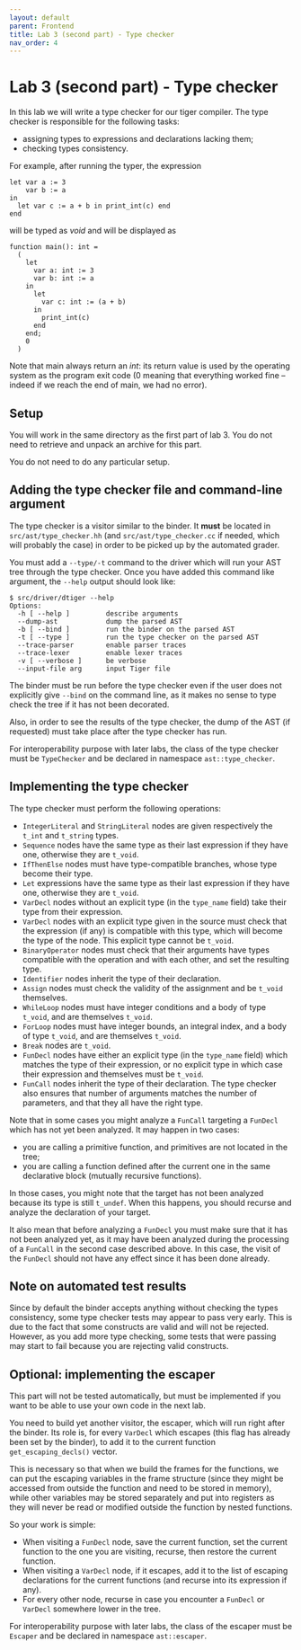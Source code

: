 ```yaml
---
layout: default
parent: Frontend
title: Lab 3 (second part) - Type checker
nav_order: 4
---
```

# Lab 3 (second part) - Type checker

In this lab we will write a type checker for our tiger compiler.
The type checker is responsible for the following tasks:

- assigning types to expressions and declarations lacking them;
- checking types consistency.

For example, after running the typer, the expression

```
let var a := 3
    var b := a
in
  let var c := a + b in print_int(c) end
end
```

will be typed as *void* and will be displayed as

```
function main(): int =
  (
    let
      var a: int := 3
      var b: int := a
    in
      let
        var c: int := (a + b)
      in
        print_int(c)
      end
    end;
    0
  )
```

Note that main always return an *int*: its return value is used by the operating system as the program exit code (0 meaning that everything worked fine – indeed if we reach the end of main, we had no error).

Setup
-----

You will work in the same directory as the first part of lab 3. You do
not need to retrieve and unpack an archive for this part.

You do not need to do any particular setup.

Adding the type checker file and command-line argument
------------------------------------------------------

The type checker is a visitor similar to the binder. It **must** be
located in `src/ast/type_checker.hh` (and `src/ast/type_checker.cc`
if needed, which will probably the case) in order to be picked up
by the automated grader.

You must add a `--type/-t` command to the driver which will
run your AST tree through the type checker. Once you have added
this command like argument, the `--help` output should look like:

```
$ src/driver/dtiger --help
Options:
  -h [ --help ]         describe arguments
  --dump-ast            dump the parsed AST
  -b [ --bind ]         run the binder on the parsed AST
  -t [ --type ]         run the type checker on the parsed AST
  --trace-parser        enable parser traces
  --trace-lexer         enable lexer traces
  -v [ --verbose ]      be verbose
  --input-file arg      input Tiger file
```

The binder must be run before the type checker even if
the user does not explicitly give `--bind` on the command line,
as it makes no sense to type check the tree if it has not been decorated.

Also, in order to see the results of the type checker, the dump of the AST
(if requested) must take place after the type checker has run.

For interoperability purpose with later labs, the class of the type checker
must be `TypeChecker` and be declared in namespace `ast::type_checker`.

Implementing the type checker
-----------------------------

The type checker must perform the following operations:

- `IntegerLiteral` and `StringLiteral` nodes are given respectively
  the `t_int` and `t_string` types.
- `Sequence` nodes have the same type as their last expression
  if they have one, otherwise they are `t_void`.
- `IfThenElse` nodes must have type-compatible branches,
  whose type become their type.
- `Let` expressions have the same type as their last expression
  if they have one, otherwise they are `t_void`.
- `VarDecl` nodes without an explicit type (in the `type_name` field) take their type from
  their expression.
- `VarDecl` nodes with an explicit type given in the source must check that the
  expression (if any) is compatible with this type, which will become the type
  of the node. This explicit type cannot be `t_void`.
- `BinaryOperator` nodes must check that their arguments have
  types compatible with the operation and with each other, and
  set the resulting type.
- `Identifier` nodes inherit the type of their declaration.
- `Assign` nodes must check the validity of the assignment
  and be `t_void` themselves.
- `WhileLoop` nodes must have integer conditions and a body of type
  `t_void`, and are themselves `t_void`.
- `ForLoop` nodes must have integer bounds, an integral index, and
  a body of type `t_void`, and are themselves `t_void`.
- `Break` nodes are `t_void`.
- `FunDecl` nodes have either an explicit type (in the `type_name` field)
  which matches the type of their expression, or no explicit type in which
  case their expression and themselves must be `t_void`.
- `FunCall` nodes inherit the type of their declaration. The type checker
  also ensures that number of arguments matches the number of parameters,
  and that they all have the right type.

Note that in some cases you might analyze a `FunCall` targeting
a `FunDecl` which has not yet been analyzed. It may happen in two
cases:

- you are calling a primitive function, and primitives are not located
  in the tree;
- you are calling a function defined after the current one in the
  same declarative block (mutually recursive functions).

In those cases, you might note that the target has not been analyzed
because its type is still `t_undef`. When this happens, you should
recurse and analyze the declaration of your target.

It also mean that before analyzing a `FunDecl` you must make sure
that it has not been analyzed yet, as it may have been analyzed
during the processing of a `FunCall` in the second case described
above. In this case, the visit of the `FunDecl` should not have
any effect since it has been done already.

Note on automated test results
------------------------------

Since by default the binder accepts anything without checking
the types consistency, some type checker tests may appear to pass very
early. This is due to the fact that some constructs are valid and will
not be rejected. However, as you add more type checking, some tests
that were passing may start to fail because you are rejecting valid
constructs.

Optional: implementing the escaper
----------------------------------

This part will not be tested automatically, but must be implemented if you
want to be able to use your own code in the next lab.

You need to build yet another visitor, the escaper, which will run right
after the binder. Its role is, for every `VarDecl` which escapes (this flag
has already been set by the binder), to add it to the current function
`get_escaping_decls()` vector.

This is necessary so that when we build the frames for the functions, we
can put the escaping variables in the frame structure (since they might
be accessed from outside the function and need to be stored in memory),
while other variables may be stored separately and put into registers
as they will never be read or modified outside the function by nested functions.

So your work is simple:

- When visiting a `FunDecl` node, save the current function, set the
  current function to the one you are visiting, recurse, then restore
  the current function.
- When visiting a `VarDecl` node, if it escapes, add it to the list of
  escaping declarations for the current functions (and recurse into its
  expression if any).
- For every other node, recurse in case you encounter a `FunDecl` or
  `VarDecl` somewhere lower in the tree.

For interoperability purpose with later labs, the class of the escaper
must be `Escaper` and be declared in namespace `ast::escaper`.
